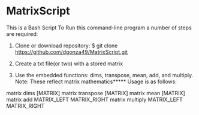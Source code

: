 # MatrixScript
This is a Bash Script
To Run this command-line program a number of steps are required:

1. Clone or download repository:
    $  git clone https://github.com/dgonza49/MatrixScript.git

2. Create a txt file(or two) with a stored matrix

3. Use the embedded functions: dims, transpose, mean, add, and multiply. 
  Note: These reflect matrix mathematics*****
Usage is as follows:

matrix dims [MATRIX]
matrix transpose [MATRIX]
matrix mean [MATRIX]
matrix add MATRIX_LEFT MATRIX_RIGHT
matrix multiply MATRIX_LEFT MATRIX_RIGHT
